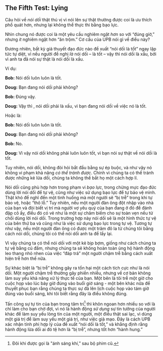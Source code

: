 ## The Fifth Test: Lying

Câu hỏi về *nói dối* thật thú vị vì nói lên sự thật thường được coi là ưu thích phổ quát hơn, nhưng lại không thể thực thi bằng bạo lực.

Nhìn chung nó được coi là một yêu cầu nghiêm ngặt *hơn* so với “đúng giờ,” nhưng *ít* nghiêm ngặt hơn “ăn trộm.” Cơ cấu của UPB nói gì về điều này?

Đương nhiên, bất kỳ giả thuyết đạo đức nào đề xuất “nói dối là tốt” ngay lập tức tự diệt, vì nếu người đề nghị *là* nói dối – là tốt – vậy thì nói dối là xấu, bởi vì anh ta đã nói sự thật là nói dối là xấu.

Ví dụ:

**Bob:** Nói dối luôn luôn là tốt.

**Doug:** Bạn đang nói dối phải không?

**Bob:** Đúng vậy.

**Doug:** Vậy thì , nói dối phải là xấu, vì bạn đang nói dối về việc nó là tốt.

Hoặc là:

**Bob:** Nói dối luôn luôn là tốt.

**Doug:** Bạn đang nói dối phải không?

**Bob:** No.

**Doug:** Vì vậy nói dối không phải luôn luôn tốt, vì bạn nói sự thật về nói dối là tốt.

Tuy nhiên, nói dối, không đòi hỏi bắt đầu bằng sự ép buộc, và như vậy nó không vi phạm khả năng *có thể tránh được*. Chính vì chúng ta có thể tránh được những kẻ lừa dối, chúng ta không thể bắt họ một cách hợp lí.

Nói dối cũng phù hợp hơn trong phạm vi *bạo lực*, trong chừng mực đạo đức dùng lời nói dối để tự vệ, cũng như việc sử dụng bạo lực để tự bảo vệ mình. Thật khó để nghĩ đến một tình huống mà một người sẽ “bị trễ” trong khi tự bảo vệ, hoặc “thô lỗ.” Tuy nhiên, nếu một người đàn ông đột nhập vào nhà của bạn và đòi biết vị trí mà người vợ yêu quý của bạn đang ở đó để đánh đập cô ấy, điều đó có vẻ như là một sự châm biếm cho sự toàn vẹn nếu từ chối dùng lời nói dối. Trong trường hợp này nói dối sẽ là một hình thức tự vệ của bên thứ ba và cũng như là việc sử dụng bạo lực trong tự vệ. Tương tự như vậy, nếu một người đàn ông có được một trăm đô la từ chúng tôi bằng cách nói dối, chúng tôi có thể nói dối anh ta để lấy lại.

Vì vậy chúng ta có thể nói dối với một kẻ bịp bợm, giống như cách chúng ta tự vệ bằng cú đấm, nhưng chúng ta sẽ không hoàn toàn ủng hộ hành động leo thang nhỏ nhen của việc “đáp trả” một người chậm trễ bằng cách xuất hiện trễ hơn thế nữa.

Sự khác biệt là “bị trễ” không gây ra tổn hại một cách tích cực như là nói dối. Một người chậm trễ thường gây phiền nhiễu, nhưng về cơ bản không làm suy yếu khả năng xử lý thực tế của bạn. Một bên là tôi trễ một giờ cho cuộc họp vào lúc bảy giờ đúng vào buổi giờ sáng - một bên khác nữa để thuyết phục bạn rằng chúng ta thực sự đã lên lịch cuộc họp vào tám giờ đúng vào buổi sáng, khi tôi biết rằng đây là điều không đúng.

Tấn công sự tự tin của bạn trong tâm trí[^5] thì khôn ngoan hơn nhiều so với là chỉ làm cho bạn chờ đợi, vì nó là hành động *sử dụng* sự tin tưởng của người khác để làm suy yếu lòng tin của một người, một điều thật sai lạc, vì dùng một giá trị để làm suy yếu một giá trị, như việc giả mạo. Đây là cách UPB xác nhận tính phi hợp lý của đề xuất “nói dối là tốt,” và khẳng định rằng hành động lừa dối ai đó tệ hơn là “bị trễ”, nhưng tốt hơn “hành hung.”

[^5]: Đôi khi được gọi là "ánh sáng khí,” sau bộ phim cũ.
